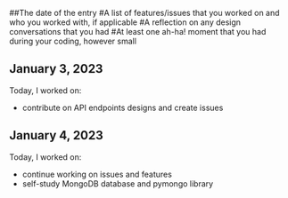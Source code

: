 ##The date of the entry
#A list of features/issues that you worked on and who you worked with, if applicable
#A reflection on any design conversations that you had
#At least one ah-ha! moment that you had during your coding, however small

## January 3, 2023
Today, I worked on: 
* contribute on API endpoints designs and create issues 

## January 4, 2023
Today, I worked on: 
* continue working on issues and features
* self-study MongoDB database and pymongo library